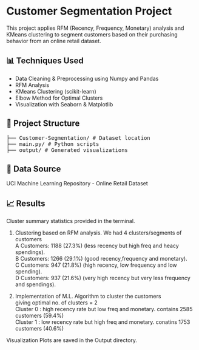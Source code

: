 # Customer Segmentation Project

This project applies RFM (Recency, Frequency, Monetary) analysis and KMeans clustering to segment customers based on their purchasing behavior from an online retail dataset.

## 📊 Techniques Used
- Data Cleaning & Preprocessing using Numpy and Pandas
- RFM Analysis
- KMeans Clustering (scikit-learn)
- Elbow Method for Optimal Clusters
- Visualization with Seaborn & Matplotlib

## 📁 Project Structure
<pre>
├── Customer-Segmentation/ # Dataset location
├── main.py/ # Python scripts
├── output/ # Generated visualizations
</pre>

## 📌 Data Source
UCI Machine Learning Repository - Online Retail Dataset

## 📈 Results
Cluster summary statistics provided in the terminal.  
1. Clustering based on RFM analysis. We had 4 clusters/segments of customers  
        A Customers: 1188 (27.3%) (less recency but high freq and heacy spendings).  
        B Customers: 1266 (29.1%) (good recency,frequency and monetary).  
        C Customers: 947  (21.8%) (high recency, low frequency and low spending).  
        D Customers: 937  (21.6%) (very high recency but very less frequency and spendings).    

2. Implementation of M.L. Algorithm to cluster the customers  
        giving optimal no. of clusters = 2  
        Cluster 0 : high recency rate but low freq and monetary. contains 2585 customers (59.4%)  
        Cluster 1 : low recency rate but high freq and monetary. conatins 1753 customers (40.6%) 

Visualization Plots are saved in the Output directory.
